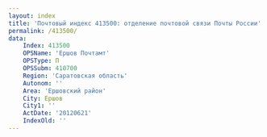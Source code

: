 ```yaml
---
layout: index
title: 'Почтовый индекс 413500: отделение почтовой связи Почты России'
permalink: /413500/
data:
    Index: 413500
    OPSName: 'Ершов Почтамт'
    OPSType: П
    OPSSubm: 410700
    Region: 'Саратовская область'
    Autonom: ''
    Area: 'Ершовский район'
    City: Ершов
    City1: ''
    ActDate: '20120621'
    IndexOld: ''
---
```

